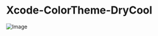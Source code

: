 # Xcode-ColorTheme-DryCool

![Image](https://github.com/shuketa/Xcode-ColorTheme-DryCool/raw/master/Image_DrySimple_ColorTheme.png)
